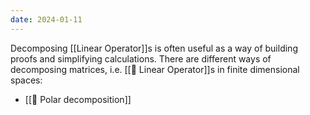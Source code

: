 ```yaml
---
date: 2024-01-11
---
```

Decomposing [[Linear Operator]]s is often useful as a way of building proofs and simplifying calculations. There are different ways of decomposing matrices, i.e. [[📘 Linear Operator]]s in finite dimensional spaces:
 
- [[📙 Polar decomposition]]

